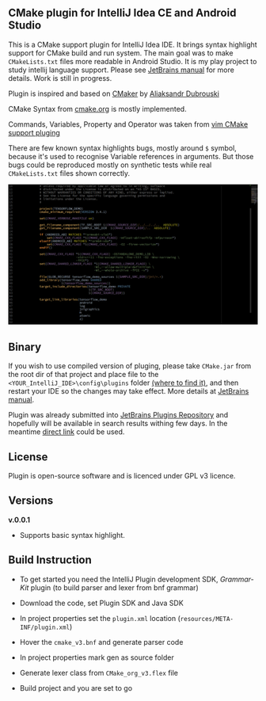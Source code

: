 ## **CMake plugin for IntelliJ Idea CE and Android Studio**

This is a CMake support plugin for IntelliJ Idea IDE. It brings syntax highlight support for CMake build and run system. The main goal was to make `CMakeLists.txt` files more readable in Android Studio.
It is my play project to study intellij language support.  Please see [JetBrains manual](http://www.jetbrains.org/intellij/sdk/docs/reference_guide/custom_language_support.html) for more details. Work is still in progress.

Plugin is inspired and based on [CMaker](https://github.com/dubrousky/CMaker) by [Aliaksandr Dubrouski](https://github.com/dubrousky)

CMake Syntax from [cmake.org](https://cmake.org/cmake/help/latest/manual/cmake-language.7.html) is mostly implemented.

Commands, Variables, Property and Operator was taken from [vim CMake support pluging](https://raw.githubusercontent.com/nickhutchinson/vim-cmake-syntax/master/syntax/cmake.vim)

There are few known syntax highlights bugs, mostly around `$` symbol, because it's used to recognise Variable references in arguments. But those bugs could be reproduced mostly on synthetic tests while real `CMakeLists.txt` files shown correctly.  

<img src="Screenshot2017-10-10.png">

## **Binary**
If you wish to use compiled version of pluging, please take `CMake.jar` from the root dir of that project and place file to the `<YOUR_IntelliJ_IDE>\config\plugins`  folder [(where to find it)](http://www.jetbrains.org/intellij/sdk/docs/basics/settings_caches_logs.html), and then restart your IDE so the changes may take effect. More details at [JetBrains manual](http://www.jetbrains.org/intellij/sdk/docs/basics/getting_started/deploying_plugin.html).

Plugin was already submitted into [JetBrains Plugins Repository](https://plugins.jetbrains.com/) and hopefully will be available in search results withing few days. In the meantime [direct link](https://plugins.jetbrains.com/plugin/10089-cmake-simple-highlighter) could be used.

## **License**

Plugin is open-source software and is licenced under GPL v3 licence.

## **Versions**

**v.0.0.1**
* Supports basic syntax highlight.

## **Build Instruction**

* To get started you need the IntelliJ Plugin development SDK, *Grammar-Kit* plugin (to build parser and lexer from bnf grammar)

* Download the code, set Plugin SDK and Java SDK

* In project properties set the `plugin.xml` location (`resources/META-INF/plugin.xml`)
* Hover the `cmake_v3.bnf` and generate parser code
* In project properties mark gen as source folder
* Generate lexer class from `CMake_org_v3.flex` file
* Build project and you are set to go
